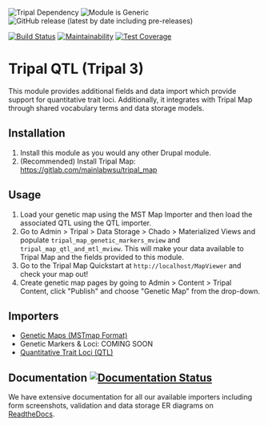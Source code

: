![Tripal Dependency](https://img.shields.io/badge/tripal-%3E=3.0-brightgreen)
![Module is Generic](https://img.shields.io/badge/generic-tested%20manually-yellow)
![GitHub release (latest by date including pre-releases)](https://img.shields.io/github/v/release/UofS-Pulse-Binfo/tripal_qtl?include_prereleases)

[![Build Status](https://travis-ci.org/UofS-Pulse-Binfo/tripal_qtl.svg?branch=master)](https://travis-ci.org/UofS-Pulse-Binfo/tripal_qtl)
[![Maintainability](https://api.codeclimate.com/v1/badges/b55b4ae19846d9422e46/maintainability)](https://codeclimate.com/github/UofS-Pulse-Binfo/tripal_qtl/maintainability)
[![Test Coverage](https://api.codeclimate.com/v1/badges/b55b4ae19846d9422e46/test_coverage)](https://codeclimate.com/github/UofS-Pulse-Binfo/tripal_qtl/test_coverage)

# Tripal QTL (Tripal 3)

This module provides additional fields and data import which provide support for quantitative trait loci. Additionally, it integrates with Tripal Map through shared vocabulary terms and data storage models.

## Installation

1. Install this module as you would any other Drupal module.
2. (Recommended) Install Tripal Map: https://gitlab.com/mainlabwsu/tripal_map

## Usage

1. Load your genetic map using the MST Map Importer and then load the associated QTL using the QTL importer.
2. Go to Admin > Tripal > Data Storage > Chado > Materialized Views and populate `tripal_map_genetic_markers_mview` and `tripal_map_qtl_and_mtl_mview`. This will make your data available to Tripal Map and the fields provided to this module.
3. Go to the Tripal Map Quickstart at `http://localhost/MapViewer` and check your map out!
4. Create genetic map pages by going to Admin > Content > Tripal Content, click "Publish" and choose "Genetic Map" from the drop-down.

## Importers
 - [Genetic Maps (MSTmap Format)](https://tripal-qtl.readthedocs.io/en/latest/MSTmap.html)
 - Genetic Markers & Loci: COMING SOON
 - [Quantitative Trait Loci (QTL)](https://tripal-map-helper.readthedocs.io/en/latest/QTLimporter.html)

## Documentation [![Documentation Status](https://readthedocs.org/projects/tripal-qtl/badge/?version=latest)](https://tripal-qtl.readthedocs.io/en/latest/?badge=latest)

We have extensive documentation for all our available importers including form screenshots, validation and data storage ER diagrams on [ReadtheDocs](https://tripal-qtl.readthedocs.io/en/latest/).
